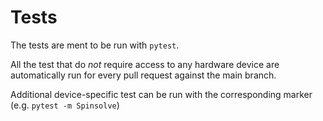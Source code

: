 # Tests

The tests are ment to be run with `pytest`.

All the test that do *not* require access to any hardware device are automatically run for every pull request against
the main branch.

Additional device-specific test can be run with the corresponding marker (e.g. `pytest -m Spinsolve`)
